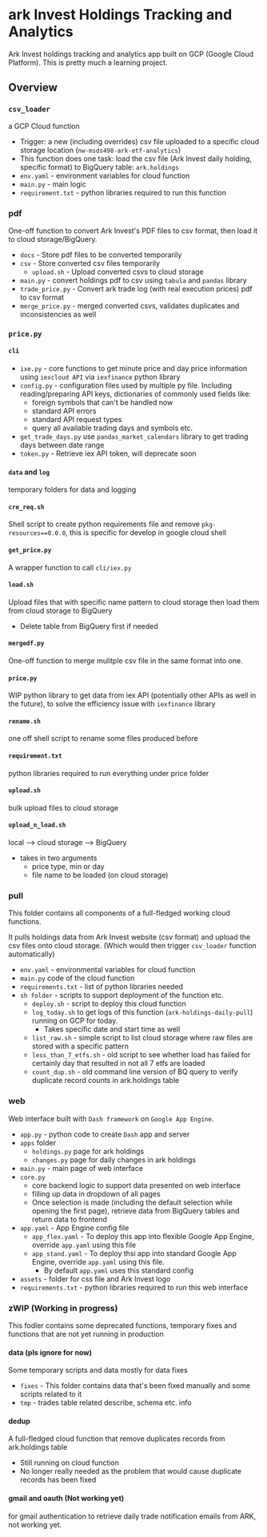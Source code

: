# ark Invest Holdings Tracking and Analytics
Ark Invest holdings tracking and analytics app built on GCP (Google Cloud Platform). This is pretty much a learning project.

## Overview

### `csv_loader`
a GCP Cloud function
* Trigger: a new (including overrides) csv file uploaded to a specific cloud storage location (`nw-msds498-ark-etf-analytics`)
* This function does one task: load the csv file (Ark Invest daily holding, specific format) to BigQuery table: `ark.holdings`
* `env.yaml` - environment variables for cloud function
* `main.py` - main logic
* `requirement.txt` - python libraries required to run this function


### pdf
One-off function to convert Ark Invest's PDF files to csv format, then load it to cloud storage/BigQuery.
* `docs` - Store pdf files to be converted temporarily
* `csv` - Store converted csv files temporarily
    * `upload.sh` - Upload converted csvs to cloud storage
* `main.py` - convert holdings pdf to csv using `tabula` and `pandas` library
* `trade_price.py` - Convert ark trade log (with real execution prices) pdf to csv format
* `merge_price.py` - merged converted csvs, validates duplicates and inconsistencies as well

### `price.py`

#### `cli`
* `ixe.py` - core functions to get minute price and day price information using `iexcloud API` via `iexfinance` python library
* `config.py` - configuration files used by multiple py file. Including reading/preparing API keys, dictionaries of commonly used fields like:
    * foreign symbols that can't be handled now
    * standard API errors
    * standard API request types
    * query all available trading days and symbols etc.
* `get_trade_days.py` use `pandas_market_calendars` library to get trading days between date range
* `token.py` - Retrieve iex API token, will deprecate soon

#### `data` and `log`
temporary folders for data and logging

#### `cre_req.sh`
Shell script to create python requirements file and remove `pkg-resources==0.0.0`, this is specific for develop in google cloud shell 

#### `get_price.py`
A wrapper function to call `cli/iex.py`

#### `load.sh` 
Upload files that with specific name pattern to cloud storage then load them from cloud storage to BigQuery
* Delete table from BigQuery first if needed

#### `mergedf.py`
One-off function to merge mulitple csv file in the same format into one.

#### `price.py`
WIP python library to get data from iex API (potentially other APIs as well in the future), to solve the efficiency issue with `iexfinance` library

#### `rename.sh`
one off shell script to rename some files produced before

#### `requirement.txt` 
python libraries required to run everything under price folder

#### `upload.sh`
bulk upload files to cloud storage

#### `upload_n_load.sh`
local --> cloud storage --> BigQuery
* takes in two arguments
    * price type, min or day
    * file name to be loaded (on cloud storage)

### pull
This folder contains all components of a full-fledged working cloud functions.

It pulls holdings data from Ark Invest website (csv format) and upload the csv files onto cloud storage. (Which would then trigger `csv_loader` function automatically)

* `env.yaml` - environmental variables for cloud function
* `main.py` code of the cloud function
* `requirements.txt` - list of python libraries needed
* `sh folder` - scripts to support deployment of the function etc.
    * `deploy.sh` - script to deploy this cloud function
    * `log_today.sh` to get logs of this function (`ark-holdings-daily-pull`) running on GCP for today.
        * Takes specific date and start time as well
    * `list_raw.sh` - simple script to list cloud storage where raw files are stored with a specific pattern
    * `less_than_7_etfs.sh` - old script to see whether load has failed for certainly day that resulted in not all 7 etfs are loaded
    * `count_dup.sh` - old command line version of BQ query to verify duplicate record counts in ark.holdings table


### web
Web interface built with `Dash framework` on `Google App Engine`.

* `app.py` - python code to create `Dash` app and server
* `apps` folder
    * `holdings.py` page for ark holdings
    * `changes.py` page for daily changes in ark holdings
* `main.py` - main page of web interface
* `core.py`
    * core backend logic to support data presented on web interface
    * filling up data in dropdown of all pages
    * Once selection is made (including the default selection while opening the first page), retrieve data from BigQuery tables and return data to frontend
* `app.yaml` - App Engine config file
    * `app_flex.yaml` - To deploy this app into flexible Google App Engine, override `app.yaml` using this file
    * `app_stand.yaml` - To deploy thsi app into standard Google App Engine, override `app.yaml` using this file.
        * By default `app.yaml` uses this standard config
* `assets` - folder for css file and Ark Invest logo
* `requirements.txt` - python libraries required to run this web interface


### zWIP (Working in progress)
This fodler contains some deprecated functions, temporary fixes and functions that are not yet running in production

#### data (pls ignore for now)
Some temporary scripts and data mostly for data fixes
* `fixes` - This folder contains data that's been fixed manually and some scripts related to it
* `tmp` - trades table related describe, schema etc. info

#### dedup
A full-fledged cloud function that remove duplicates records from ark.holdings table
* Still running on cloud function
* No longer really needed as the problem that would cause duplicate records has been fixed

#### gmail and oauth (Not working yet)
for gmail authentication to retrieve daily trade notification emails from ARK, not working yet.


